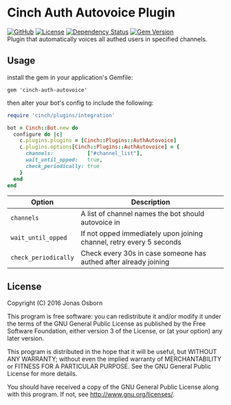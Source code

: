 # Cinch Auth Autovoice Plugin
[![GitHub](https://img.shields.io/badge/github-Xzanth/cinch--auth--autovoice-blue.svg)](http://github.com/Xzanth/cinch-auth-autovoice)
[![License](https://img.shields.io/badge/license-GPLv3-blue.svg)](#license)
[![Dependency Status](https://img.shields.io/gemnasium/Xzanth/cinch-auth-autovoice.svg)](https://gemnasium.com/Xzanth/cinch-auth-autovoice)
[![Gem Version](https://badge.fury.io/rb/cinch-auth-autovoice.svg)](https://badge.fury.io/rb/cinch-auth-autovoice)  
Plugin that automatically voices all authed users in specified channels.

## Usage
install the gem in your application's Gemfile:

    gem 'cinch-auth-autovoice'

then alter your bot's config to include the following:

~~~~~~~~~~~~~~~~~~~~~~~~~~~~~~~~~~~~~~~~ ruby
require 'cinch/plugins/integration'

bot = Cinch::Bot.new do
  configure do |c|
    c.plugins.plugins = [Cinch::Plugins::AuthAutovoice]
    c.plugins.options[Cinch::Plugins::AuthAutovoice] = {
      channels:           ["#channel_list"],
      wait_until_opped:   true,
      check_periodically: true
    }
  end
end
~~~~~~~~~~~~~~~~~~~~~~~~~~~~~~~~~~~~~~~~

| Option  | Description |
| ------------- | ------------- |
| `channels`  | A list of channel names the bot should autovoice in |
| `wait_until_opped`  | If not opped immediately upon joining channel, retry every 5 seconds |
| `check_periodically` | Check every 30s in case someone has authed after already joining |

## License
Copyright (C) 2016 Jonas Osborn

This program is free software: you can redistribute it and/or modify
it under the terms of the GNU General Public License as published by
the Free Software Foundation, either version 3 of the License, or
(at your option) any later version.

This program is distributed in the hope that it will be useful,
but WITHOUT ANY WARRANTY; without even the implied warranty of
MERCHANTABILITY or FITNESS FOR A PARTICULAR PURPOSE.  See the
GNU General Public License for more details.

You should have received a copy of the GNU General Public License
along with this program.  If not, see <http://www.gnu.org/licenses/>.
